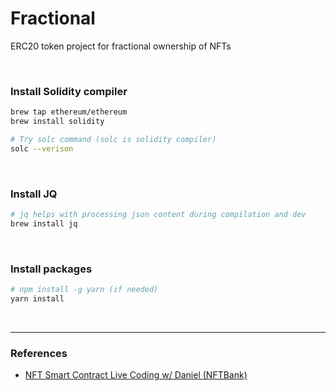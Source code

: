 # Fractional

ERC20 token project for fractional ownership of NFTs

<br />

### Install Solidity compiler

```zsh
brew tap ethereum/ethereum
brew install solidity
```

```zsh
# Try solc command (solc is solidity compiler)
solc --verison
```

<br />

### Install JQ

```zsh
# jq helps with processing json content during compilation and dev
brew install jq
```

<br />

### Install packages

```zsh
# npm install -g yarn (if needed)
yarn install
```

<br />

---

### References

- [NFT Smart Contract Live Coding w/ Daniel (NFTBank)](https://youtu.be/uOjY6-3xe7Y)
